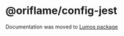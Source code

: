 # @oriflame/config-jest

Documentation was moved to
[Lumos package](https://github.com/Oriflame/lumos/tree/master/packages/lumos)
